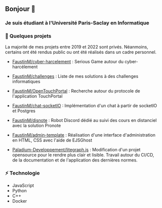 ## Bonjour 👋

### Je suis étudiant à l'Université Paris-Saclay en Informatique

### 🎒 Quelques projets
La majorité de mes projets entre 2019 et 2022 sont privés. Néanmoins, certains ont été rendus public ou ont été réalisés dans un cadre personnel.

- [FaustinM/cyber-harcelement](https://github.com/FaustinM/cyber-harcelement) : Serious Game autour du cyber-harcélement
- [FaustinM/challenges](https://github.com/FaustinM/challenges) : Liste de mes solutions à des challenges informatiques
- [FaustinM/OpenTouchPortal](https://github.com/FaustinM/OpenTouchPortal) : Recherche autour du protocole de l'application TouchPortal
- [FaustinM/chat-socketIO](https://github.com/FaustinM/chat-socketIO) : Implémentation d'un chat à partir de socketIO et Postgres
- [FaustinM/disnote](https://github.com/FaustinM/disnote) : Robot Discord dédié au suivi des cours en distanciel avec la solution Pronote
- [FaustinM/admin-template](https://github.com/FaustinM/admin-template) : Réalisation d'une interface d'administration en HTML, CSS avec l'aide de EJSGhost

- [Paladium-Developpement/litegraph.js](https://github.com/Paladium-Developpement/litegraph.js) : Modification d'un projet opensource pour le rendre plus clair et lisible. Travail autour du CI/CD, de la documentation et de l'application des dernières normes.

### ⚡️ Technologie
- JavaScript
- Python
- C++
- Docker
